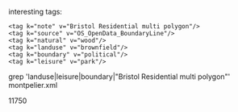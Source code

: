 interesting tags:

    <tag k="note" v="Bristol Residential multi polygon"/>
    <tag k="source" v="OS_OpenData_BoundaryLine"/>
    <tag k="natural" v="wood"/>
    <tag k="landuse" v="brownfield"/>
    <tag k="boundary" v="political"/>
    <tag k="leisure" v="park"/>


grep 'landuse\|leisure\|boundary\|"Bristol Residential multi polygon"' montpelier.xml

11750

